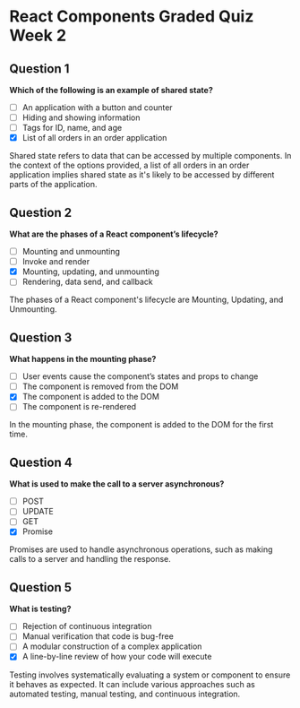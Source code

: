 # React Components Graded Quiz Week 2

## Question 1
**Which of the following is an example of shared state?**

- [ ] An application with a button and counter
- [ ] Hiding and showing information
- [ ] Tags for ID, name, and age
- [x] List of all orders in an order application

Shared state refers to data that can be accessed by multiple components. In the context of the options provided, a list of all orders in an order application implies shared state as it's likely to be accessed by different parts of the application.

## Question 2
**What are the phases of a React component’s lifecycle?**

- [ ] Mounting and unmounting
- [ ] Invoke and render
- [x] Mounting, updating, and unmounting
- [ ] Rendering, data send, and callback

The phases of a React component's lifecycle are Mounting, Updating, and Unmounting.

## Question 3
**What happens in the mounting phase?**

- [ ] User events cause the component’s states and props to change
- [ ] The component is removed from the DOM
- [x] The component is added to the DOM
- [ ] The component is re-rendered

In the mounting phase, the component is added to the DOM for the first time.

## Question 4
**What is used to make the call to a server asynchronous?**

- [ ] POST
- [ ] UPDATE
- [ ] GET
- [x] Promise

Promises are used to handle asynchronous operations, such as making calls to a server and handling the response.

## Question 5
**What is testing?**

- [ ] Rejection of continuous integration
- [ ] Manual verification that code is bug-free
- [ ] A modular construction of a complex application
- [x] A line-by-line review of how your code will execute

Testing involves systematically evaluating a system or component to ensure it behaves as expected. It can include various approaches such as automated testing, manual testing, and continuous integration.

